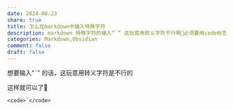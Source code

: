 ```yaml
---
date: 2024-08-23
share: true
title: 怎么在markdown中输入特殊字符
description: markdown 特殊字符的输入“`” 这玩意用转义字符不行啊🤔必须要用code标签包裹
categories: Markdown,Obsidian
comment: false
draft: false
---
```


想要输入“<code>`</code>” 的话，这玩意用转义字符是不行的

这样就可以了💅
```
<code>`</code>
```